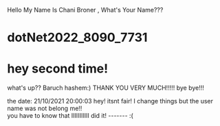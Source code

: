 Hello My Name Is Chani Broner , What's Your Name???
# dotNet2022_8090_7731
# hey second time!
what's up??
Baruch hashem:)
THANK YOU VERY MUCH!!!!!
bye bye!!!

the date:   21/10/2021 20:00:03
hey! itsnt fair!
I change things but the user name was not belong me!!  
you have to know that IIIIIIIIIII did it!  -------  :(